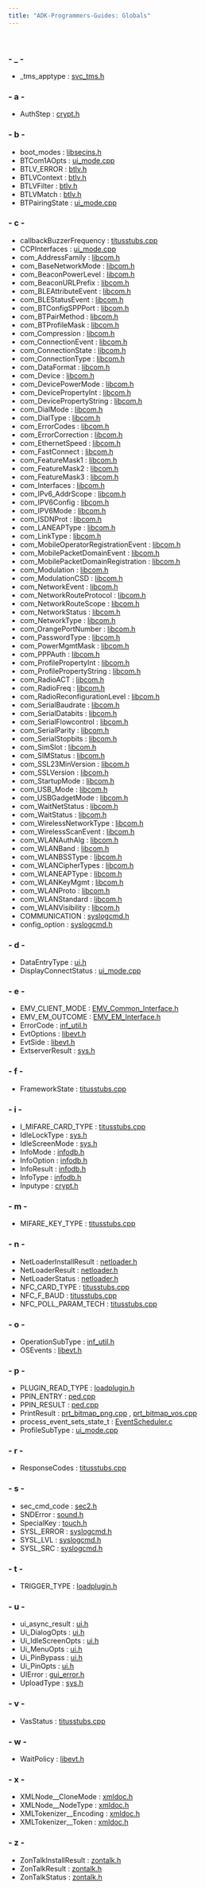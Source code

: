 ```yaml
---
title: "ADK-Programmers-Guides: Globals"
---
```


 

### - \_ -

- \_tms_apptype : <a href="svc__tms_8h.md#afb2687e1bbb997a41d362c43bc78ad1c">svc_tms.h</a>

### - a -

- AuthStep : <a href="crypt_8h.md#ab97c53cf460f4280eb94c660cb5e357d">crypt.h</a>

### - b -

- boot_modes : <a href="libsecins_8h.md#a97ae17878491e0835cc2247a2c675273">libsecins.h</a>
- BTCom1AOpts : <a href="ui__mode_8cpp.md#a44aa653082f7bd79a3855a6b02df18e9">ui_mode.cpp</a>
- BTLV_ERROR : <a href="btlv_8h.md#a7e2d1907ba985dee09f6663cce879c58">btlv.h</a>
- BTLVContext : <a href="btlv_8h.md#a03946fb744cc22a5454713443cbfd3ac">btlv.h</a>
- BTLVFilter : <a href="btlv_8h.md#aa47b9ee960be926bcd97dddca1c30029">btlv.h</a>
- BTLVMatch : <a href="btlv_8h.md#afebb9e8dd2052cbbb5f4287ade3ed4a1">btlv.h</a>
- BTPairingState : <a href="ui__mode_8cpp.md#aff9579e934a27963339cbda757e469f6">ui_mode.cpp</a>

### - c -

- callbackBuzzerFrequency : <a href="titusstubs_8cpp.md#a39f67630f813a1b3cd2e1a83396473ca">titusstubs.cpp</a>
- CCPInterfaces : <a href="ui__mode_8cpp.md#aafbccd6a9b43780a5d5f3f042147aeae">ui_mode.cpp</a>
- com_AddressFamily : <a href="libcom_8h.md#a9d0a5913331bf7ad7df0fd094ba5ebac">libcom.h</a>
- com_BaseNetworkMode : <a href="libcom_8h.md#ad6cd965bf5bb6572c4e996201f7abcb6">libcom.h</a>
- com_BeaconPowerLevel : <a href="libcom_8h.md#ad375d466f0342dd2bb395ee2c96d150f">libcom.h</a>
- com_BeaconURLPrefix : <a href="libcom_8h.md#ab3ebb5ed0b8dcc0898d0b6aab9524cfc">libcom.h</a>
- com_BLEAttributeEvent : <a href="libcom_8h.md#aa6c846af117990ab66907fecbd9b1888">libcom.h</a>
- com_BLEStatusEvent : <a href="libcom_8h.md#ac7b4c8fba135aee7ba832ae202f1a045">libcom.h</a>
- com_BTConfigSPPPort : <a href="libcom_8h.md#a9438e2da2db2def899f86172c213b1c3">libcom.h</a>
- com_BTPairMethod : <a href="libcom_8h.md#a6025bf743d2dbef66217cdee285576e0">libcom.h</a>
- com_BTProfileMask : <a href="libcom_8h.md#a8d3acccdd31801904c8d8985cd781205">libcom.h</a>
- com_Compression : <a href="libcom_8h.md#a302a301a2d318876c555313aa7c0bf16">libcom.h</a>
- com_ConnectionEvent : <a href="libcom_8h.md#a8239249db998e4aac1b0477ec2e1b40f">libcom.h</a>
- com_ConnectionState : <a href="libcom_8h.md#a5f26be8fbd649e583318d5fdc9d0581d">libcom.h</a>
- com_ConnectionType : <a href="libcom_8h.md#ad8ed41376d7876324c9101abf3cdd75c">libcom.h</a>
- com_DataFormat : <a href="libcom_8h.md#a18092d13d1e138450f65c2cd5595969b">libcom.h</a>
- com_Device : <a href="libcom_8h.md#af98e77a1fd2d8093b511d758d76719b7">libcom.h</a>
- com_DevicePowerMode : <a href="libcom_8h.md#ab48110d60ebc4d744a5febe8c8c2a355">libcom.h</a>
- com_DevicePropertyInt : <a href="libcom_8h.md#a74cce87f701d74146be5852c3e6c9bbf">libcom.h</a>
- com_DevicePropertyString : <a href="libcom_8h.md#a75c4854b1be8e9387085859b537e2f52">libcom.h</a>
- com_DialMode : <a href="libcom_8h.md#aa4b10de89a4fc20d49b790c56b832eba">libcom.h</a>
- com_DialType : <a href="libcom_8h.md#ad93338b1d492fd4cf0f28ad8990301c6">libcom.h</a>
- com_ErrorCodes : <a href="libcom_8h.md#a332bd39910a20de262a2321a456e4a58">libcom.h</a>
- com_ErrorCorrection : <a href="libcom_8h.md#a368e6807d67eeffdd1d2a44c2dc466a9">libcom.h</a>
- com_EthernetSpeed : <a href="libcom_8h.md#a5e1991c5854b4d7e2ac0d31bf252a761">libcom.h</a>
- com_FastConnect : <a href="libcom_8h.md#aa2eeb85d6477bc1f203b2ca47db519e6">libcom.h</a>
- com_FeatureMask1 : <a href="libcom_8h.md#aa5c3b6a8f6228158ee0cb424b47619d2">libcom.h</a>
- com_FeatureMask2 : <a href="libcom_8h.md#a62b31ba92470bf5d1bd2a2ca8de5728d">libcom.h</a>
- com_FeatureMask3 : <a href="libcom_8h.md#a4c8d8656674e4a4caa58ebcae4b99de0">libcom.h</a>
- com_Interfaces : <a href="libcom_8h.md#af5a039e966328fc65a4de3506050898e">libcom.h</a>
- com_IPv6_AddrScope : <a href="libcom_8h.md#a6444d090d66016553d731555a9c68a18">libcom.h</a>
- com_IPV6Config : <a href="libcom_8h.md#ae1066933b242d2d9ef264dce76a816da">libcom.h</a>
- com_IPV6Mode : <a href="libcom_8h.md#a06437990eb114f49b3a8ce2afd0f94ca">libcom.h</a>
- com_ISDNProt : <a href="libcom_8h.md#a457d58145c14c32a6b2bf59e5dc613fb">libcom.h</a>
- com_LANEAPType : <a href="libcom_8h.md#a6ee3064c4528804c58b02fd05e5cfc49">libcom.h</a>
- com_LinkType : <a href="libcom_8h.md#a6410f90915118e2ac0ae7b543ef7c289">libcom.h</a>
- com_MobileOperatorRegistrationEvent : <a href="libcom_8h.md#a372f6398a39d8665136515e68a77cb76">libcom.h</a>
- com_MobilePacketDomainEvent : <a href="libcom_8h.md#a73dc739065fdd98d123dd54c3491e8a4">libcom.h</a>
- com_MobilePacketDomainRegistration : <a href="libcom_8h.md#a219bb03e94ed46689e800bb63ea192a1">libcom.h</a>
- com_Modulation : <a href="libcom_8h.md#aa3b7fa6e451228c40bca0752f962548e">libcom.h</a>
- com_ModulationCSD : <a href="libcom_8h.md#a2a3fbcba37f9017e6d9e7c15f8fd26b6">libcom.h</a>
- com_NetworkEvent : <a href="libcom_8h.md#a0496cb54a878b5e873baabcb337f3b67">libcom.h</a>
- com_NetworkRouteProtocol : <a href="libcom_8h.md#a73fa559c069856b86c692f6ef2db0503">libcom.h</a>
- com_NetworkRouteScope : <a href="libcom_8h.md#a336e3849eccd2eace48ac2aecaeaca07">libcom.h</a>
- com_NetworkStatus : <a href="libcom_8h.md#ae04c2eda5b1eb746d9859a9bc0e2bc14">libcom.h</a>
- com_NetworkType : <a href="libcom_8h.md#aec0f538a04656ee7da7fa126128d3047">libcom.h</a>
- com_OrangePortNumber : <a href="libcom_8h.md#a4493f2596e06ab95db0b3c0fa9938557">libcom.h</a>
- com_PasswordType : <a href="libcom_8h.md#a4c0490f5e7645a8e77bce6f5229b12ca">libcom.h</a>
- com_PowerMgmtMask : <a href="libcom_8h.md#a0190dbf359f1d33b75b311ad622b0c6c">libcom.h</a>
- com_PPPAuth : <a href="libcom_8h.md#a7823b665524c50b6779c7b50f3e7ee1a">libcom.h</a>
- com_ProfilePropertyInt : <a href="libcom_8h.md#a330addccc1f771e357c7640fda3e6687">libcom.h</a>
- com_ProfilePropertyString : <a href="libcom_8h.md#a7cdb798185fb1a08554a3c3eb1a49987">libcom.h</a>
- com_RadioACT : <a href="libcom_8h.md#a491c4aeb7dff83719e8cce2fd8dca344">libcom.h</a>
- com_RadioFreq : <a href="libcom_8h.md#acaa62cb88224e6898d9862be332fff0f">libcom.h</a>
- com_RadioReconfigurationLevel : <a href="libcom_8h.md#a9bd3f6fb37e60fca265410c5088dfa44">libcom.h</a>
- com_SerialBaudrate : <a href="libcom_8h.md#a27fc82245fa156c0535c72b8de9a1aee">libcom.h</a>
- com_SerialDatabits : <a href="libcom_8h.md#aa69c5a4958689b1758a0d44991ce36ed">libcom.h</a>
- com_SerialFlowcontrol : <a href="libcom_8h.md#afb907523568acf50a89f2dafbfadc15f">libcom.h</a>
- com_SerialParity : <a href="libcom_8h.md#ab0b1ca542636c15f1c32ba2c2e2a1d1c">libcom.h</a>
- com_SerialStopbits : <a href="libcom_8h.md#ada13a25d4580356d71debb4ef20ddca2">libcom.h</a>
- com_SimSlot : <a href="libcom_8h.md#a9f71d8660efae61442502d1c7438ced2">libcom.h</a>
- com_SIMStatus : <a href="libcom_8h.md#a67c53017743272260bf3595aad1efd32">libcom.h</a>
- com_SSL23MinVersion : <a href="libcom_8h.md#a67330c7205fc43109abf8965a061fd8d">libcom.h</a>
- com_SSLVersion : <a href="libcom_8h.md#ab6a10796b1fb04b8a3e6ad53580c3703">libcom.h</a>
- com_StartupMode : <a href="libcom_8h.md#a04d16ad0cb213bed97df0c2ef0fb6f4e">libcom.h</a>
- com_USB_Mode : <a href="libcom_8h.md#aaabd07ac4fc89b5bd9dd331f1944f84a">libcom.h</a>
- com_USBGadgetMode : <a href="libcom_8h.md#a8ff820c8a3dc131164e3cda0a2708af8">libcom.h</a>
- com_WaitNetStatus : <a href="libcom_8h.md#a0fa9ee525de984dfdb924e450ba8fbd3">libcom.h</a>
- com_WaitStatus : <a href="libcom_8h.md#a02ed137c38a7f529440af3d68d17a740">libcom.h</a>
- com_WirelessNetworkType : <a href="libcom_8h.md#a65804830613e63a444697c3e8c24cca5">libcom.h</a>
- com_WirelessScanEvent : <a href="libcom_8h.md#ae62ac545841882377e59e34428e7025e">libcom.h</a>
- com_WLANAuthAlg : <a href="libcom_8h.md#a875af98e1774bedacdd8e84d64ffdc99">libcom.h</a>
- com_WLANBand : <a href="libcom_8h.md#abd9dc2e13a88bd247d9af2d4392aa08a">libcom.h</a>
- com_WLANBSSType : <a href="libcom_8h.md#ad8184ba9db7d06c30203b17acf8e1457">libcom.h</a>
- com_WLANCipherTypes : <a href="libcom_8h.md#ab1d8596f830ecb3d8b553f50934a72b2">libcom.h</a>
- com_WLANEAPType : <a href="libcom_8h.md#a9856dea83563265725b73426b148210e">libcom.h</a>
- com_WLANKeyMgmt : <a href="libcom_8h.md#ad86d6b728cc4898a972a585fa28e1ece">libcom.h</a>
- com_WLANProto : <a href="libcom_8h.md#a6c5ac78b70ebdac3c33833deff67d074">libcom.h</a>
- com_WLANStandard : <a href="libcom_8h.md#adea5e06da9809a4e61c77a26925a87d6">libcom.h</a>
- com_WLANVisibility : <a href="libcom_8h.md#a5596f1cdd414347af113aa006e867755">libcom.h</a>
- COMMUNICATION : <a href="syslogcmd_8h.md#a3634f6fef0c62931e673162e0714d39c">syslogcmd.h</a>
- config_option : <a href="syslogcmd_8h.md#aa5ce2add12b42175db5dbab55d3c384c">syslogcmd.h</a>

### - d -

- DataEntryType : <a href="ui_8h.md#a20ac1546c46d429507d181c015aaa912">ui.h</a>
- DisplayConnectStatus : <a href="ui__mode_8cpp.md#a4e4846d0287203421004e6dbd27be39c">ui_mode.cpp</a>

### - e -

- EMV_CLIENT_MODE : <a href="_e_m_v___common___interface_8h.md#aa5ecae39726aadf1805b96849d3d28f5">EMV_Common_Interface.h</a>
- EMV_EM_OUTCOME : <a href="_e_m_v___e_m___interface_8h.md#a78c621aa7637de09eabc74b9ac450cba">EMV_EM_Interface.h</a>
- ErrorCode : <a href="group__inf__util__public.md#ga59e56af19e754a6aa26a612ebf91d05f">inf_util.h</a>
- EvtOptions : <a href="libevt_8h.md#aaeb183a7a4790d18f96fa3755b1cbc42">libevt.h</a>
- EvtSide : <a href="libevt_8h.md#a45a13daa32f946f8dd819ee734fbf236">libevt.h</a>
- ExtserverResult : <a href="sys_8h.md#a0ee277aec4317de742cf8b2bd40af3a9">sys.h</a>

### - f -

- FrameworkState : <a href="titusstubs_8cpp.md#ad4a095600742c645131c8e3afbefc436">titusstubs.cpp</a>

### - i -

- I_MIFARE_CARD_TYPE : <a href="titusstubs_8cpp.md#a305e8ef6dafad4980a3c94ce20eb4528">titusstubs.cpp</a>
- IdleLockType : <a href="sys_8h.md#acbca865bf1cc550151c765b4bb11dc7e">sys.h</a>
- IdleScreenMode : <a href="sys_8h.md#acdffce6b62c4db2a50dd9cdae6caba78">sys.h</a>
- InfoMode : <a href="group__propdb.md#ga9b99e447e7b4f91cd7b9fba838b825f0">infodb.h</a>
- InfoOption : <a href="group__propdb.md#gaa315d0c6482a2ebccc7547e9295a211d">infodb.h</a>
- InfoResult : <a href="group__propdb.md#ga1f20dc2829c95bd71bdb14239bc3b2c8">infodb.h</a>
- InfoType : <a href="group__propdb.md#ga4fab2721054fd66cc89f138fd029fd1f">infodb.h</a>
- Inputype : <a href="crypt_8h.md#adcc10b90a6f6d8e58954648e01763711">crypt.h</a>

### - m -

- MIFARE_KEY_TYPE : <a href="titusstubs_8cpp.md#a72881cdace76f5df6b0296a826ea71ee">titusstubs.cpp</a>

### - n -

- NetLoaderInstallResult : <a href="netloader_2include_2netloader_8h.md#abdc69ece4ccafc7956f556ed63a78533">netloader.h</a>
- NetLoaderResult : <a href="netloader_2include_2netloader_8h.md#a9c806f2b892df2b3a86e5b1d867bd2d3">netloader.h</a>
- NetLoaderStatus : <a href="netloader_2include_2netloader_8h.md#a1901938f855dcfca04090c4d682f4283">netloader.h</a>
- NFC_CARD_TYPE : <a href="titusstubs_8cpp.md#aaa127d57ebb465856805042ac5cd3276">titusstubs.cpp</a>
- NFC_F_BAUD : <a href="titusstubs_8cpp.md#afbdd40a0f001fb7ab2c52ee99422b5eb">titusstubs.cpp</a>
- NFC_POLL_PARAM_TECH : <a href="titusstubs_8cpp.md#a9bd1ffbba4634a8707caf0b8840ed5c9">titusstubs.cpp</a>

### - o -

- OperationSubType : <a href="group__inf__util__public.md#ga436e393d88341728721b3496ededd5a3">inf_util.h</a>
- OSEvents : <a href="libevt_8h.md#a47782499daa82ca02ceec0dde367c162">libevt.h</a>

### - p -

- PLUGIN_READ_TYPE : <a href="loadplugin_8h.md#a87d5b69b03a93be2f94ede88b3675e79">loadplugin.h</a>
- PPIN_ENTRY : <a href="ped_8cpp.md#a7e5271615c82cb53d7930081c6c78eb0">ped.cpp</a>
- PPIN_RESULT : <a href="ped_8cpp.md#a84e8130fbf06d7905466b51ac9aa0a57">ped.cpp</a>
- PrintResult : <a href="prt__bitmap__png_8cpp.md#a7350482c4308f419111c9dd6edb941c0">prt_bitmap_png.cpp</a> , <a href="prt__bitmap__vos_8cpp.md#a7350482c4308f419111c9dd6edb941c0">prt_bitmap_vos.cpp</a>
- process_event_sets_state_t : <a href="_event_scheduler_8c.md#a3363138f7723e04024b5d5d5e1ab714c">EventScheduler.c</a>
- ProfileSubType : <a href="ui__mode_8cpp.md#a2a5f9f0f77ae498a2bf12bdd7ea1e21c">ui_mode.cpp</a>

### - r -

- ResponseCodes : <a href="titusstubs_8cpp.md#a42e167e83e1f0229d501a09e3f1d2b1a">titusstubs.cpp</a>

### - s -

- sec_cmd_code : <a href="sec2_8h.md#a453e6542f2cb31abde608e81d8ba6837">sec2.h</a>
- SNDError : <a href="sound_8h.md#a2a29b5498b5650f52341ae534f4c7df6">sound.h</a>
- SpecialKey : <a href="touch_8h.md#af73903edfc3728d3b9b4d7e50dfb15ae">touch.h</a>
- SYSL_ERROR : <a href="syslogcmd_8h.md#a0eb0f037f3c642e27dd2464751c7d4dd">syslogcmd.h</a>
- SYSL_LVL : <a href="syslogcmd_8h.md#a2d22a0b7aa8b36200053c3ac5a643d39">syslogcmd.h</a>
- SYSL_SRC : <a href="syslogcmd_8h.md#acf4ae1d193df756ada6ad21ca9fe3254">syslogcmd.h</a>

### - t -

- TRIGGER_TYPE : <a href="loadplugin_8h.md#a5bd4a8de2ccce074842d9df3509fe188">loadplugin.h</a>

### - u -

- ui_async_result : <a href="ui_8h.md#ac7e05259c409a7da9ce23ecc55fb7965">ui.h</a>
- Ui_DialogOpts : <a href="ui_8h.md#ae940dc1b4b4dc186b37f3bba108b17c4">ui.h</a>
- Ui_IdleScreenOpts : <a href="ui_8h.md#abec9dedd169e58d1b41f008e16d3a8eb">ui.h</a>
- Ui_MenuOpts : <a href="ui_8h.md#a03c36e7a7b2a4a8348a923d1bbea40cd">ui.h</a>
- Ui_PinBypass : <a href="ui_8h.md#a35047e077ef95212c81b8fbba2fbb3e1">ui.h</a>
- Ui_PinOpts : <a href="ui_8h.md#ae6494117b1b0c196ab1b9981ab683c49">ui.h</a>
- UIError : <a href="group__vfigui.md#ga83f7c4e297519549c9a54137e2eab4fe">gui_error.h</a>
- UploadType : <a href="sys_8h.md#a6cd49ae0288c8ad7e57768049b88e2c0">sys.h</a>

### - v -

- VasStatus : <a href="titusstubs_8cpp.md#a23878ec2ab700ea0ebd617a736ff664d">titusstubs.cpp</a>

### - w -

- WaitPolicy : <a href="libevt_8h.md#a7d8e96aac2c9ffc0945f804832b93305">libevt.h</a>

### - x -

- XMLNode\_\_CloneMode : <a href="xmldoc_8h.md#ab74ac56ab687317d89ad37db581f534f">xmldoc.h</a>
- XMLNode\_\_NodeType : <a href="xmldoc_8h.md#a77b3a9e89ab3f44418d513e422ab184b">xmldoc.h</a>
- XMLTokenizer\_\_Encoding : <a href="xmldoc_8h.md#aa5d1bb6cbd537293ccc23cbe090c4256">xmldoc.h</a>
- XMLTokenizer\_\_Token : <a href="xmldoc_8h.md#af1dad427b690336ae7242fcb821b72b5">xmldoc.h</a>

### - z -

- ZonTalkInstallResult : <a href="netloader_2include_2zontalk_8h.md#aae12385f0877faedf9c7b5c89a4d95a9">zontalk.h</a>
- ZonTalkResult : <a href="netloader_2include_2zontalk_8h.md#aeaa8a9ca85977e77164e89bceda949d5">zontalk.h</a>
- ZonTalkStatus : <a href="netloader_2include_2zontalk_8h.md#a60ef9b524cba78d1ddec6f77edf742a1">zontalk.h</a>
